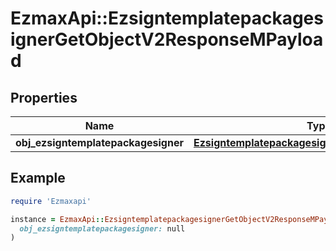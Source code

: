 # EzmaxApi::EzsigntemplatepackagesignerGetObjectV2ResponseMPayload

## Properties

| Name | Type | Description | Notes |
| ---- | ---- | ----------- | ----- |
| **obj_ezsigntemplatepackagesigner** | [**EzsigntemplatepackagesignerResponseCompound**](EzsigntemplatepackagesignerResponseCompound.md) |  |  |

## Example

```ruby
require 'Ezmaxapi'

instance = EzmaxApi::EzsigntemplatepackagesignerGetObjectV2ResponseMPayload.new(
  obj_ezsigntemplatepackagesigner: null
)
```

